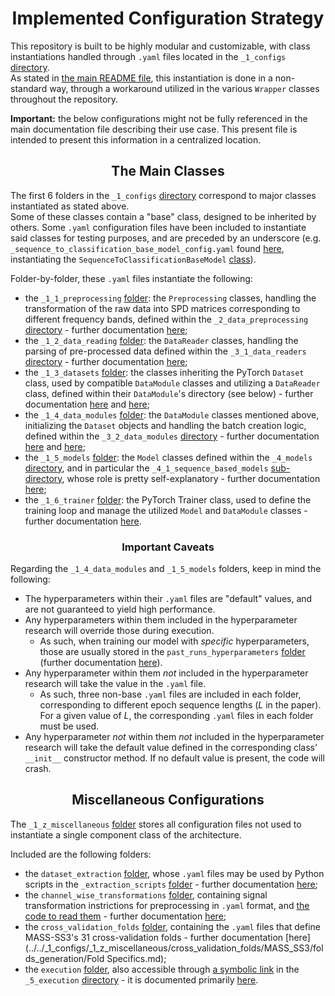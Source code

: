 <h1 style="text-align: center;">Implemented Configuration Strategy</h1>

This repository is built to be highly modular and customizable, with class instantiations handled through `.yaml`
files located in the `_1_configs` [directory](../../_1_configs).  
As stated in [the main README file](../../README.md#caveats), this instantiation is done in a non-standard way, through
a workaround utilized in the various `Wrapper` classes throughout the repository.

**Important:** the below configurations might not be fully referenced in the main documentation file describing their
use case. This present file is intended to present this information in a centralized location.

<h2 style="text-align: center;">The Main Classes</h2>

The first 6 folders in the `_1_configs` [directory](../../_1_configs) correspond to major classes instantiated as stated
above.  
Some of these classes contain a "base" class, designed to be inherited by others. Some `.yaml` configuration files have
been included to instantiate said classes for testing purposes, and are preceded by an underscore
(e.g. `_sequence_to_classification_base_model_config.yaml` found [here](../../_1_configs/_1_5_models/_sequence_to_classification_base_model_config.yaml),
instantiating the `SequenceToClassificationBaseModel` [class](../../_4_models/_4_1_sequence_based_models/SequenceToClassificationBaseModel.py)).

Folder-by-folder, these `.yaml` files instantiate the following:
- the `_1_1_preprocessing` [folder](../../_1_configs/_1_1_preprocessing): the `Preprocessing` classes,
handling the transformation of the raw data into SPD matrices corresponding to different frequency bands, defined within
the `_2_data_preprocessing` [directory](../../_2_data_preprocessing) -
further documentation [here](./2%20-%20From%20Signals%20To%20SPD%20Matrices%20To%20Tokens.md);
- the `_1_2_data_reading` [folder](../../_1_configs/_1_2_data_reading): the `DataReader` classes, handling the parsing
of pre-processed data defined within the `_3_1_data_readers` [directory](../../_3_data_management/_3_1_data_readers) -
further documentation [here](./2%20-%20From%20Signals%20To%20SPD%20Matrices%20To%20Tokens.md);
- the `_1_3_datasets` [folder](../../_1_configs/_1_3_datasets): the classes inheriting the PyTorch `Dataset` class,
used by compatible `DataModule` classes and utilizing a `DataReader` class, defined within their `DataModule`'s
directory (see below) - further documentation [here](./2%20-%20From%20Signals%20To%20SPD%20Matrices%20To%20Tokens.md)
and [here](./3%20-%20Formatting%20The%20Model%20Inputs.md);
- the `_1_4_data_modules` [folder](../../_1_configs/_1_4_data_modules): the `DataModule` classes mentioned above,
initializing the `Dataset` objects and handling the batch creation logic, defined within the `_3_2_data_modules`
[directory](../../_3_data_management/_3_2_data_modules) - further documentation [here](./2%20-%20From%20Signals%20To%20SPD%20Matrices%20To%20Tokens.md)
and [here](./3%20-%20Formatting%20The%20Model%20Inputs.md);
- the `_1_5_models` [folder](../../_1_configs/_1_5_models): the `Model` classes defined within the `_4_models`
[directory](../../_4_models), and in particular the `_4_1_sequence_based_models` [sub-directory](../../_4_models/_4_1_sequence_based_models),
whose role is pretty self-explanatory - further documentation [here](./4%20-%20The%20SPDTransNet%20Model.md);
- the `_1_6_trainer` [folder](../../_1_configs/_1_6_trainer): the PyTorch Trainer class, used to define the training
loop and manage the utilized `Model` and `DataModule` classes - further documentation [here](./5%20-%20Running%20The%20Model.md).

<h3 style="text-align: center;">Important Caveats</h3>

Regarding the `_1_4_data_modules` and `_1_5_models` folders, keep in mind the following:
- The hyperparameters within their `.yaml` files are "default" values, and are not guaranteed to yield high performance.
- Any hyperparameters within them included in the hyperparameter research will override those during execution.
  - As such, when training our model with *specific* hyperparameters, those are usually stored in the
  `past_runs_hyperparameters` [folder](../../_1_configs/_1_z_miscellaneous/execution/past_runs_hyperparameters)
    (further documentation [here](./5%20-%20Running%20The%20Model.md)).
- Any hyperparameter within them *not* included in the hyperparameter research will take the value in the `.yaml` file.
  - As such, three non-base `.yaml` files are included in each folder, corresponding to different epoch sequence
  lengths ($L$ in the paper). For a given value of $L$, the corresponding `.yaml` files in each folder must be used.
- Any hyperparameter *not* within them *not* included in the hyperparameter research will take the default value defined
in the corresponding class' `__init__` constructor method. If no default value is present, the code will crash.

<h2 style="text-align: center;">Miscellaneous Configurations</h2>

The `_1_z_miscellaneous` [folder](../../_1_configs/_1_z_miscellaneous) stores all configuration files not used to
instantiate a single component class of the architecture.

Included are the following folders:
- the `dataset_extraction` [folder](../../_1_configs/_1_z_miscellaneous/dataset_extraction), whose `.yaml` files may be
used by Python scripts in the `_extraction_scripts` [folder](../../_2_data_preprocessing/_2_2_data_extraction/_extraction_scripts) -
further documentation [here](./2%20-%20From%20Signals%20To%20SPD%20Matrices%20To%20Tokens.md);
- the `channel_wise_transformations` [folder](../../_1_configs/_1_z_miscellaneous/channel_wise_transformations),
containing signal transformation instrictions for preprocessing in `.yaml` format, and
[the code to read them](../../_1_configs/_1_z_miscellaneous/channel_wise_transformations/utils.py) -
further documentation [here](./2%20-%20From%20Signals%20To%20SPD%20Matrices%20To%20Tokens.md);
- the `cross_validation_folds` [folder](../../_1_configs/_1_z_miscellaneous/cross_validation_folds), containing the
`.yaml` files that define MASS-SS3's 31 cross-validation folds - further documentation
[here](../../_1_configs/_1_z_miscellaneous/cross_validation_folds/MASS_SS3/folds_generation/Fold Specifics.md);
- the `execution` [folder](../../_1_configs/_1_z_miscellaneous/cross_validation_folds), also accessible through
[a symbolic link](../../_5_execution/_5_z_configs) in the `_5_execution` [directory](../../_5_execution) - it is
documented primarily [here](./5%20-%20Running%20The%20Model.md).